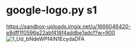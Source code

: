 # google-logo.py s1
https://sandbox-uploads.imgix.net/u/1666046420-e8dff1f0596a22abf418f4addbe1adcf?w=900
![1_Ud_bNdeWPf4iN1EcydaDFA](https://user-images.githubusercontent.com/75574310/196301898-582d0582-2763-4657-8f7e-ddaece589d3d.png)

